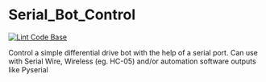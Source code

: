 # Serial_Bot_Control

[![Lint Code Base](https://github.com/UnmeshDeshpande/Serial_Port_Bot_Control/actions/workflows/super-linter.yml/badge.svg)](https://github.com/UnmeshDeshpande/Serial_Port_Bot_Control/actions/workflows/super-linter.yml)

Control a simple differential drive bot with the help of a serial port. Can use with Serial Wire, Wireless (eg. HC-05) and/or automation software outputs like Pyserial
